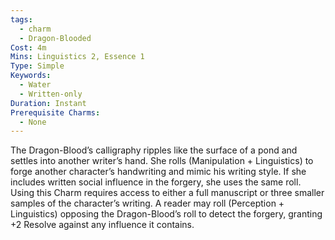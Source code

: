 ```yaml
---
tags:
  - charm
  - Dragon-Blooded
Cost: 4m
Mins: Linguistics 2, Essence 1
Type: Simple
Keywords:
  - Water
  - Written-only
Duration: Instant
Prerequisite Charms:
  - None
---
```

The Dragon-Blood’s calligraphy ripples like the surface of a pond and settles into another writer’s hand. She rolls (Manipulation + Linguistics) to forge another character’s handwriting and mimic his writing style. If she includes written social influence in the forgery, she uses the same roll. Using this Charm requires access to either a full manuscript or three smaller samples of the character’s writing. A reader may roll (Perception + Linguistics) opposing the Dragon-Blood’s roll to detect the forgery, granting +2 Resolve against any influence it contains.